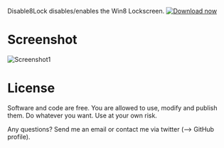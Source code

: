 Disable8Lock disables/enables the Win8 Lockscreen. [![Download now](https://github.com/downloads/2quader/Disable8Lock/downloadnow.png)](https://github.com/downloads/2quader/Disable8Lock/disable8lock.exe)

# Screenshot
![Screenshot1](https://github.com/downloads/2quader/Disable8Lock/screenshot.png)

# License
Software and code are free. You are allowed to use, modify and publish them. Do whatever you want. Use at your own risk.

Any questions? Send me an email or contact me via twitter (--> GitHub profile).